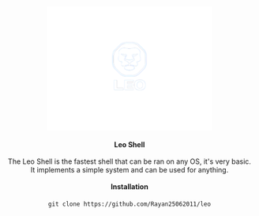 <h3 align="center"><img src="IMG_3628.png" alt="logo" height="250px"></h3>

<p align="center">
    <b>Leo Shell</b><br>
    <br>
    The Leo Shell is the fastest shell that can be ran on any OS, it's very basic.
    <br>It implements a simple system and can be used for anything.
    <br>
    <br>
    <b>Installation</b><br>
    <br>
    <code>git clone https://github.com/Rayan25062011/leo</code>
</p>
